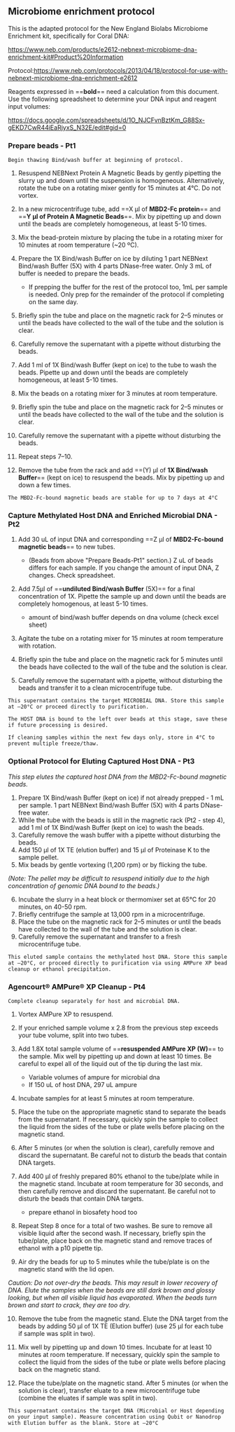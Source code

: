 ## Microbiome enrichment protocol
This is the adapted protocol for the New England Biolabs Microbiome Enrichment kit, specifically for Coral DNA:

https://www.neb.com/products/e2612-nebnext-microbiome-dna-enrichment-kit#Product%20Information

Protocol:https://www.neb.com/protocols/2013/04/18/protocol-for-use-with-nebnext-microbiome-dna-enrichment-e2612

Reagents expressed in ==**bold**== need a calculation from this document. Use the following spreadsheet to determine your DNA input and reagent input volumes:

https://docs.google.com/spreadsheets/d/1O_NJCFvnBztKm_G88Sx-gEKD7CwR44iEaRjyxS_N32E/edit#gid=0




### Prepare beads - Pt1

`Begin thawing Bind/wash buffer at beginning of protocol.`
1. Resuspend NEBNext Protein A Magnetic Beads by gently pipetting the slurry up and down until the suspension is homogeneous. Alternatively, rotate the tube on a rotating mixer gently for 15 minutes at 4°C. Do not vortex.

2. In a new microcentrifuge tube, add ==X μl of **MBD2-Fc protein**== and ==**Y μl of Protein A Magnetic Beads**==. Mix by pipetting up and down until the beads are completely homogeneous, at least 5-10 times.

3. Mix the bead-protein mixture by placing the tube in a rotating mixer for 10 minutes at room temperature (~20 ºC).

4. Prepare the 1X Bind/wash Buffer on ice by diluting 1 part NEBNext Bind/wash Buffer (5X) with 4 parts DNase-free water. Only 3 mL of buffer is needed to prepare the beads. 
	-  If prepping the buffer for the rest of the protocol too, 1mL per sample is needed. Only prep for the remainder of the protocol if completing on the same day.

5. Briefly spin the tube and place on the magnetic rack for 2–5 minutes or until the beads have collected to the wall of the tube and the solution is clear.

6. Carefully remove the supernatant with a pipette without disturbing the beads.

7. Add 1 ml of 1X Bind/wash Buffer (kept on ice) to the tube to wash the beads. Pipette up and down until the beads are completely homogeneous, at least 5-10 times.

8. Mix the beads on a rotating mixer for 3 minutes at room temperature.

9. Briefly spin the tube and place on the magnetic rack for 2–5 minutes or until the beads have collected to the wall of the tube and the solution is clear.

10. Carefully remove the supernatant with a pipette without disturbing the beads.

11. Repeat steps 7–10.

12. Remove the tube from the rack and add ==(Y) μl of **1X Bind/wash Buffer**== (kept on ice) to resuspend the beads. Mix by pipetting up and down a few times.

`The MBD2-Fc-bound magnetic beads are stable for up to 7 days at 4°C` 

### Capture Methylated Host DNA and Enriched Microbial DNA - Pt2
1. Add 30 uL of input DNA and corresponding ==Z μl of **MBD2-Fc-bound magnetic beads**== to new tubes. 
	- (Beads from above "Prepare Beads-Pt1" section.) Z uL of beads differs for each sample. If you change the amount of input DNA, Z changes. Check spreadsheet.

3. Add 7.5µl of ==**undiluted Bind/wash Buffer** (5X)== for a final concentration of 1X. Pipette the sample up and down until the beads are completely homogenous, at least 5-10 times. 
	- amount of bind/wash buffer depends on dna volume (check excel sheet)

4.  Agitate the tube on a rotating mixer for 15 minutes at room temperature with rotation.
 
4. Briefly spin the tube and place on the magnetic rack for 5 minutes until the beads have collected to the wall of the tube and the solution is clear.

5. Carefully remove the supernatant with a pipette, without disturbing the beads and transfer it to a clean microcentrifuge tube. 

`This supernatant contains the target MICROBIAL DNA. Store this sample at –20°C or proceed directly to purification.`

`The HOST DNA is bound to the left over beads at this stage, save these if future processing is desired.`

`If cleaning samples within the next few days only, store in 4°C to prevent multiple freeze/thaw.` 


### Optional Protocol for Eluting Captured Host DNA - Pt3
*This step elutes the captured host DNA from the MBD2-Fc-bound magnetic beads.*
1. Prepare 1X Bind/wash Buffer (kept on ice) if not already prepped - 1 mL per sample. 1 part NEBNext Bind/wash Buffer (5X) with 4 parts DNase-free water. 
2. While the tube with the beads is still in the magnetic rack  (Pt2 - step 4), add 1 ml of 1X Bind/wash Buffer (kept on ice) to wash the beads.
3. Carefully remove the wash buffer with a pipette without disturbing the beads.
4. Add 150 μl of 1X TE (elution buffer) and 15 μl of Proteinase K to the sample pellet. 
5. Mix beads by gentle vortexing (1,200 rpm) or by flicking the tube. 

*(Note: The pellet may be difficult to resuspend initially due to the high concentration of genomic DNA bound to the beads.)*

6. Incubate the slurry in a heat block or thermomixer set at 65°C for 20 minutes, on 40-50 rpm.
7. Briefly centrifuge the sample at 13,000 rpm in a microcentrifuge.
8. Place the tube on the magnetic rack for 2–5 minutes or until the beads have collected to the wall of the tube and the solution is clear.
9. Carefully remove the supernatant and transfer to a fresh microcentrifuge tube.

`This eluted sample contains the methylated host DNA. Store this sample at –20°C, or proceed directly to purification via using AMPure XP bead cleanup or ethanol precipitation.` 
 
### Agencourt® AMPure® XP Cleanup - Pt4

`Complete cleanup separately for host and microbial DNA.`

1. Vortex AMPure XP to resuspend.

2. If your enriched sample volume x 2.8 from the previous step exceeds your tube volume, split into two tubes.

3. Add 1.8X total sample volume of ==**resuspended AMPure XP (W)**== to the sample. Mix well by pipetting up and down at least 10 times. Be careful to expel all of the liquid out of the tip during the last mix.
	- Variable volumes of ampure for microbial dna
	- If 150 uL of host DNA, 297 uL ampure

5. Incubate samples for at least 5 minutes at room temperature.

6. Place the tube on the appropriate magnetic stand to separate the beads from the supernatant. If necessary, quickly spin the sample to collect the liquid from the sides of the tube or plate wells before placing on the magnetic stand.

7. After 5 minutes (or when the solution is clear), carefully remove and discard the supernatant. Be careful not to disturb the beads that contain DNA targets.

8. Add 400 μl of freshly prepared 80% ethanol to the tube/plate while in the magnetic stand. Incubate at room temperature for 30 seconds, and then carefully remove and discard the supernatant. Be careful not to disturb the beads that contain DNA targets.
	- prepare ethanol in biosafety hood too 

9. Repeat Step 8 once for a total of two washes. Be sure to remove all visible liquid after the second wash. If necessary, briefly spin the tube/plate, place back on the magnetic stand and remove traces of ethanol with a p10 pipette tip.

10. Air dry the beads for up to 5 minutes while the tube/plate is on the magnetic stand with the lid open.

*Caution: Do not over-dry the beads. This may result in lower recovery of DNA. Elute the samples when the beads are still dark brown and glossy looking, but when all visible liquid has evaporated. When the beads turn brown and start to crack, they are too dry.* 

10. Remove the tube from the magnetic stand. Elute the DNA target from the beads by adding 50 μl of 1X TE (Elution buffer) (use 25 μl for each tube if sample was split in two).

11. Mix well by pipetting up and down 10 times. Incubate for at least 10 minutes at room temperature. If necessary, quickly spin the sample to collect the liquid from the sides of the tube or plate wells before placing back on the magnetic stand.

12. Place the tube/plate on the magnetic stand. After 5 minutes (or when the solution is clear), transfer eluate to a new microcentrifuge tube (combine the eluates if sample was split in two).

`This supernatant contains the target DNA (Microbial or Host depending on your input sample). Measure concentration using Qubit or Nanodrop with Elution buffer as the blank. Store at –20°C` 